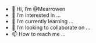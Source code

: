 - 👋 Hi, I’m @Mearrowen
- 👀 I’m interested in ...
- 🌱 I’m currently learning ...
- 💞️ I’m looking to collaborate on ...
- 📫 How to reach me ...

<!---
Mearrowen/Mearrowen is a ✨ special ✨ repository because its `README.md` (this file) appears on your GitHub profile.
You can click the Preview link to take a look at your changes.
--->
